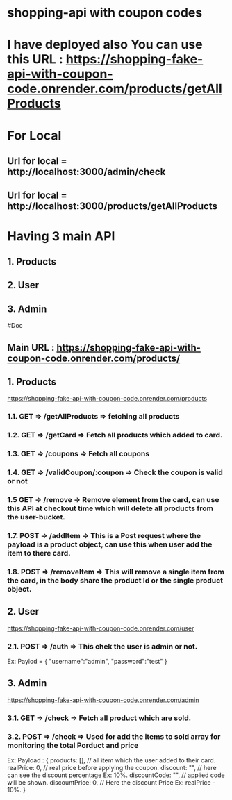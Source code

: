 # shopping-api with coupon codes
# I have deployed also You can use this URL : https://shopping-fake-api-with-coupon-code.onrender.com/products/getAllProducts
# For Local
## Url for local = http://localhost:3000/admin/check
## Url for local = http://localhost:3000/products/getAllProducts

# Having 3 main API
## 1. Products
## 2. User 
## 3. Admin

#Doc
## Main URL : https://shopping-fake-api-with-coupon-code.onrender.com/products/

## 1. Products
https://shopping-fake-api-with-coupon-code.onrender.com/products

### 1.1.  GET => /getAllProducts => fetching all products
### 1.2. GET =>   /getCard => Fetch all products which added to card.
### 1.3. GET => /coupons => Fetch all coupons
### 1.4. GET => /validCoupon/:coupon => Check the coupon is valid or not
### 1.5 GET => /remove => Remove element from the card, can use this API at checkout time which will delete all products from the user-bucket.

### 1.7. POST => /addItem => This is a Post request where the payload is a product object, can use this when user add the item to there card.
### 1.8. POST => /removeItem => This will remove a single item from the card, in the body share the product Id or the single product object.

## 2. User
https://shopping-fake-api-with-coupon-code.onrender.com/user

### 2.1. POST => /auth => This chek the user is admin or not.
Ex: Paylod =  {
    "username":"admin",
    "password":"test"
}

## 3. Admin
https://shopping-fake-api-with-coupon-code.onrender.com/admin

### 3.1. GET => /check => Fetch all product which are sold.

### 3.2. POST => /check => Used for add the items to sold array for monitoring the total Porduct and price
Ex: Payload : {
    products: [], // all item which the user added to their card.
    realPrice: 0, // real price before applying the coupon.
    discount: "", // here can see the discount percentage Ex: 10%.
    discountCode: "", // applied code will be shown.
    discountPrice: 0, // Here the discount Price Ex: realPrice - 10%.
  }

